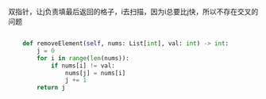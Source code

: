 双指针，让j负责填最后返回的格子，i去扫描，因为i总要比j快，所以不存在交叉的问题

```python

    def removeElement(self, nums: List[int], val: int) -> int:
        j = 0
        for i in range(len(nums)):
            if nums[i] != val:
                nums[j] = nums[i]
                j += 1
        return j
```